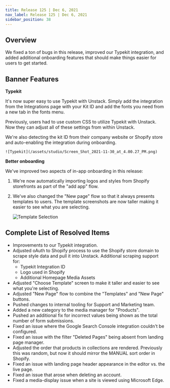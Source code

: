 ```yaml
---
title: Release 125 | Dec 6, 2021
nav_label: Release 125 | Dec 6, 2021
sidebar_position: 38
---
```


## Overview

We fixed a ton of bugs in this release, improved our Typekit integration, and added additional onboarding features that
should make things easier for users to get started.

## Banner Features

**Typekit**

It's now super easy to use Typekit with Unstack. Simply add the integration from the Integrations page with your Kit ID
and add the fonts you need from a new tab in the fonts menu.

Previously, users had to use custom CSS to utilize Typekit with Unstack. Now they can adjust all of these settings from
within Unstack.

We're also detecting the kit ID from their company website or Shopify store and auto-enabling the integration during
onboarding.

    ![Typekit](/assets/studio/Screen_Shot_2021-11-30_at_4.00.27_PM.png)

**Better onboarding**

We've improved two aspects of in-app onboarding in this release:

1. We're now automatically importing logos and styles from Shopify storefronts as part of the "add app" flow.
2. We've also changed the "New page" flow so that it always presents templates to users. The template screenshots are
   now taller making it easier to see what you are selecting.

   ![Template Selection](/assets/studio/Choose_template.png)

## Complete List of Resolved Items

* Improvements to our Typekit integration.
* Adjusted oAuth to Shopify process to use the Shopify store domain to scrape style data and pull it into Unstack.
  Additional scraping support for:
    + Typekit Integration ID
    + Logo used in Shopify
    + Additional Homepage Media Assets
* Adjusted "Choose Template" screen to make it taller and easier to see what you're selecting.
* Adjusted "New Page" flow to combine the "Templates" and "New Page" buttons.
* Pushed changes to internal tooling for Support and Marketing team.
* Added a new category to the media manager for "Products".
* Pushed an additional fix for incorrect values being shown as the total number of form submissions.
* Fixed an issue where the Google Search Console integration couldn't be configured.
* Fixed an issue with the filter "Deleted Pages" being absent from landing page manager.
* Adjusted the order that products in collections are rendered. Previously this was random, but now it should mirror the
  MANUAL sort order in Shopify.
* Fixed an issue with landing page header appearance in the editor vs. the live page.
* Fixed an issue that arose when deleting an account.
* Fixed a media-display issue when a site is viewed using Microsoft Edge.
